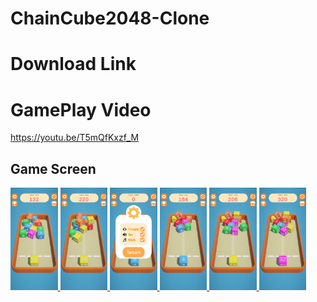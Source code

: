 # ChainCube2048-Clone

# Download Link

# GamePlay Video

https://youtu.be/T5mQfKxzf_M

## Game Screen
<p align="left"> <a href="https://www.w3schools.com/cs/" target="_blank" rel="noreferrer"> <img 
<img src="./Screen/1.jpg" alt="racegif" width="15%"/>
<img src="./Screen/2.jpg" alt="racegif" width="15%" />
<img src="./Screen/7.jpg" alt="racegif" width="15%"/>
<img src="./Screen/4.jpg" alt="racegif" width="15%"/>
<img src="./Screen/5.jpg" alt="racegif" width="15%"/>
<img src="./Screen/6.jpg" alt="racegif" width="15%"/>


